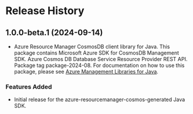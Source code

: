 # Release History

## 1.0.0-beta.1 (2024-09-14)

- Azure Resource Manager CosmosDB client library for Java. This package contains Microsoft Azure SDK for CosmosDB Management SDK. Azure Cosmos DB Database Service Resource Provider REST API. Package tag package-2024-08. For documentation on how to use this package, please see [Azure Management Libraries for Java](https://aka.ms/azsdk/java/mgmt).
### Features Added

- Initial release for the azure-resourcemanager-cosmos-generated Java SDK.
